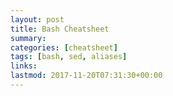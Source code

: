 ```yaml
---
layout: post
title: Bash Cheatsheet
summary: 
categories: [cheatsheet]
tags: [bash, sed, aliases]
links:
lastmod: 2017-11-20T07:31:30+00:00 
---
```


